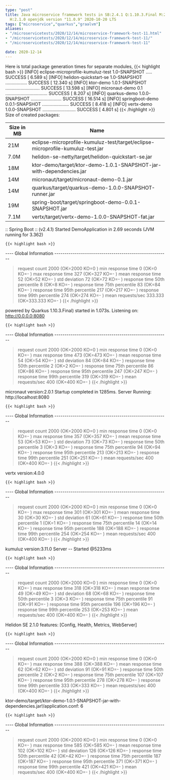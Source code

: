 ```yaml
---
type: "post"
title: Java microservice framework tests in SB:2.4.1 Q:1.10.3.Final M:2.2.1 V:4.0.0
  H:2.1.0 openjdk version "11.0.9" 2020-10-20 LTS
tags: ["microservice","quarkus","graalvm"]
aliases:
- "/microservicetests/2020/12/14/microservice-framework-test-11.html"
- "/microservicetests/2020/12/14/microservice-framework-test-11/"
- "/microservicetests/2020/12/14/microservice-framework-test-11"

date: 2020-12-14
---
```

 
Here is total package generation times for separate modules,
{{< highlight bash >}}
[INFO] eclipse-microprofile-kumuluz-test 1.0-SNAPSHOT ..... SUCCESS [  6.589 s]
[INFO] helidon-quickstart-se 1.0-SNAPSHOT ................. SUCCESS [ 12.340 s]
[INFO] ktor-demo 1.0.1-SNAPSHOT ........................... SUCCESS [ 13.598 s]
[INFO] micronaut-demo 0.1 ................................. SUCCESS [  8.207 s]
[INFO] quarkus-demo 1.0.0-SNAPSHOT ........................ SUCCESS [ 16.514 s]
[INFO] springboot-demo 0.0.1-SNAPSHOT ..................... SUCCESS [  8.418 s]
[INFO] vertx-demo 1.0.0-SNAPSHOT .......................... SUCCESS [  4.801 s]
{{< /highlight >}}
Size of created packages:

| Size in MB |  Name |
|------------|-------|
| 21M | eclipse-microprofile-kumuluz-test/target/eclipse-microprofile-kumuluz-test.jar |
| 7.0M | helidon-se-netty/target/helidon-quickstart-se.jar |
| 18M | ktor-demo/target/ktor-demo-1.0.1-SNAPSHOT-jar-with-dependencies.jar |
| 14M | micronaut/target/micronaut-demo-0.1.jar |
| 14M | quarkus/target/quarkus-demo-1.0.0-SNAPSHOT-runner.jar |
| 19M | spring-boot/target/springboot-demo-0.0.1-SNAPSHOT.jar |
| 7.1M | vertx/target/vertx-demo-1.0.0-SNAPSHOT-fat.jar |


:: Spring Boot :: (v2.4.1) Started DemoApplication in 2.69 seconds (JVM running for 3.362)

    {{< highlight bash >}}
---- Global Information --------------------------------------------------------
> request count                                       2000 (OK=2000   KO=0     )
> min response time                                      0 (OK=0      KO=-     )
> max response time                                    327 (OK=327    KO=-     )
> mean response time                                    52 (OK=52     KO=-     )
> std deviation                                         72 (OK=72     KO=-     )
> response time 50th percentile                          8 (OK=8      KO=-     )
> response time 75th percentile                         83 (OK=84     KO=-     )
> response time 95th percentile                        217 (OK=217    KO=-     )
> response time 99th percentile                        274 (OK=274    KO=-     )
> mean requests/sec                                333.333 (OK=333.333 KO=-     )
{{< /highlight >}}

powered by Quarkus 1.10.3.Final) started in 1.073s. Listening on: http://0.0.0.0:8080

    {{< highlight bash >}}
---- Global Information --------------------------------------------------------
> request count                                       2000 (OK=2000   KO=0     )
> min response time                                      0 (OK=0      KO=-     )
> max response time                                    473 (OK=473    KO=-     )
> mean response time                                    54 (OK=54     KO=-     )
> std deviation                                         84 (OK=84     KO=-     )
> response time 50th percentile                          2 (OK=2      KO=-     )
> response time 75th percentile                         86 (OK=86     KO=-     )
> response time 95th percentile                        247 (OK=247    KO=-     )
> response time 99th percentile                        319 (OK=319    KO=-     )
> mean requests/sec                                    400 (OK=400    KO=-     )
{{< /highlight >}}

micronaut version:2.0.1 Startup completed in 1285ms. Server Running: http://localhost:8080

    {{< highlight bash >}}
---- Global Information --------------------------------------------------------
> request count                                       2000 (OK=2000   KO=0     )
> min response time                                      0 (OK=0      KO=-     )
> max response time                                    357 (OK=357    KO=-     )
> mean response time                                    53 (OK=53     KO=-     )
> std deviation                                         73 (OK=73     KO=-     )
> response time 50th percentile                          3 (OK=3      KO=-     )
> response time 75th percentile                         94 (OK=94     KO=-     )
> response time 95th percentile                        213 (OK=213    KO=-     )
> response time 99th percentile                        251 (OK=251    KO=-     )
> mean requests/sec                                    400 (OK=400    KO=-     )
{{< /highlight >}}

vertx version:4.0.0

    {{< highlight bash >}}
---- Global Information --------------------------------------------------------
> request count                                       2000 (OK=2000   KO=0     )
> min response time                                      0 (OK=0      KO=-     )
> max response time                                    301 (OK=301    KO=-     )
> mean response time                                    30 (OK=30     KO=-     )
> std deviation                                         61 (OK=61     KO=-     )
> response time 50th percentile                          1 (OK=1      KO=-     )
> response time 75th percentile                         14 (OK=14     KO=-     )
> response time 95th percentile                        188 (OK=188    KO=-     )
> response time 99th percentile                        254 (OK=254    KO=-     )
> mean requests/sec                                    400 (OK=400    KO=-     )
{{< /highlight >}}

kumuluz version:3.11.0 Server -- Started @5233ms

    {{< highlight bash >}}
---- Global Information --------------------------------------------------------
> request count                                       2000 (OK=2000   KO=0     )
> min response time                                      0 (OK=0      KO=-     )
> max response time                                    318 (OK=318    KO=-     )
> mean response time                                    49 (OK=49     KO=-     )
> std deviation                                         68 (OK=68     KO=-     )
> response time 50th percentile                          3 (OK=3      KO=-     )
> response time 75th percentile                         91 (OK=91     KO=-     )
> response time 95th percentile                        196 (OK=196    KO=-     )
> response time 99th percentile                        253 (OK=253    KO=-     )
> mean requests/sec                                    400 (OK=400    KO=-     )
{{< /highlight >}}

Helidon SE 2.1.0 features: [Config, Health, Metrics, WebServer]

    {{< highlight bash >}}
---- Global Information --------------------------------------------------------
> request count                                       2000 (OK=2000   KO=0     )
> min response time                                      0 (OK=0      KO=-     )
> max response time                                    388 (OK=388    KO=-     )
> mean response time                                    62 (OK=62     KO=-     )
> std deviation                                         91 (OK=91     KO=-     )
> response time 50th percentile                          2 (OK=2      KO=-     )
> response time 75th percentile                        107 (OK=107    KO=-     )
> response time 95th percentile                        278 (OK=278    KO=-     )
> response time 99th percentile                        333 (OK=333    KO=-     )
> mean requests/sec                                    400 (OK=400    KO=-     )
{{< /highlight >}}

ktor-demo/target/ktor-demo-1.0.1-SNAPSHOT-jar-with-dependencies.jar!/application.conf: 6

    {{< highlight bash >}}
---- Global Information --------------------------------------------------------
> request count                                       2000 (OK=2000   KO=0     )
> min response time                                      0 (OK=0      KO=-     )
> max response time                                    585 (OK=585    KO=-     )
> mean response time                                   102 (OK=102    KO=-     )
> std deviation                                        126 (OK=126    KO=-     )
> response time 50th percentile                         42 (OK=42     KO=-     )
> response time 75th percentile                        187 (OK=187    KO=-     )
> response time 95th percentile                        371 (OK=371    KO=-     )
> response time 99th percentile                        421 (OK=421    KO=-     )
> mean requests/sec                                    400 (OK=400    KO=-     )
{{< /highlight >}}
